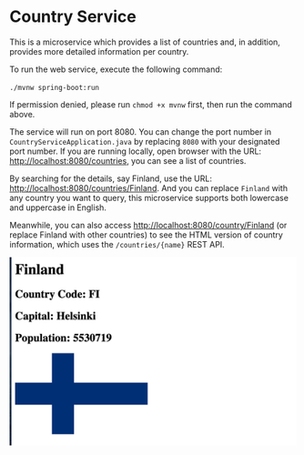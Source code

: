 # Country Service

This is a microservice which provides a list of countries and, in addition, provides more detailed information per country.

To run the web service, execute the following command:

`./mvnw spring-boot:run`

If permission denied, please run `chmod +x mvnw` first, then run the command above.

The service will run on port 8080. You can change the port number in `CountryServiceApplication.java` by replacing `8080` with your designated port number. If you are running locally, open browser with the URL: [http://localhost:8080/countries](http://localhost:8080/countries), you can see a list of countries.

By searching for the details, say Finland, use the URL: [http://localhost:8080/countries/Finland](http://localhost:8080/countries/Finland). And you can replace `Finland` with any country you want to query, this microservice supports both lowercase and uppercase in English. 

Meanwhile, you can also access [http://localhost:8080/country/Finland](http://localhost:8080/country/Finland) (or replace Finland with other countries) to see the HTML version of country information, which uses the `/countries/{name}` REST API.


![Example](example.png)
